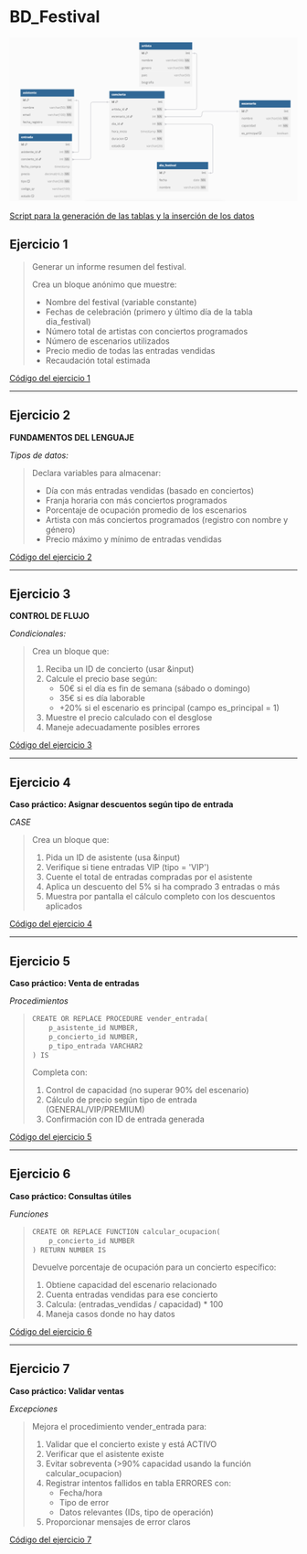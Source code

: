 # BD_Festival

![Esquema de las tablas](esquema.png)


[Script para la generación de las tablas y la inserción de los datos](tablesAndData.sql)


## Ejercicio 1
> Generar un informe resumen del festival.
> 
> Crea un bloque anónimo que muestre:
> 
> - Nombre del festival (variable constante)
> - Fechas de celebración (primero y último día de la tabla dia_festival)
> - Número total de artistas con conciertos programados
> - Número de escenarios utilizados
> - Precio medio de todas las entradas vendidas
> - Recaudación total estimada

[Código del ejercicio 1](ej1.sql)

---

## Ejercicio 2
**FUNDAMENTOS DEL LENGUAJE**

*Tipos de datos:*

> Declara variables para almacenar:
> - Día con más entradas vendidas (basado en conciertos)
> - Franja horaria con más conciertos programados
> - Porcentaje de ocupación promedio de los escenarios
> - Artista con más conciertos programados (registro con nombre y género)
> - Precio máximo y mínimo de entradas vendidas

[Código del ejercicio 2](ej2.sql)

---

## Ejercicio 3

**CONTROL DE FLUJO**

*Condicionales:*

> Crea un bloque que:
> 1. Reciba un ID de concierto (usar &input)
> 2. Calcule el precio base según:
>    - 50€ si el día es fin de semana (sábado o domingo)
>    - 35€ si es día laborable
>    - +20% si el escenario es principal (campo es_principal = 1)
> 3. Muestre el precio calculado con el desglose
> 4. Maneje adecuadamente posibles errores

[Código del ejercicio 3](ej3.sql)

---

## Ejercicio 4

**Caso práctico: Asignar descuentos según tipo de entrada**

*CASE*

> Crea un bloque que:
> 1. Pida un ID de asistente (usa &input)
> 2. Verifique si tiene entradas VIP (tipo = 'VIP')
> 3. Cuente el total de entradas compradas por el asistente
> 4. Aplica un descuento del 5% si ha comprado 3 entradas o más
> 5. Muestra por pantalla el cálculo completo con los descuentos aplicados

[Código del ejercicio 4](ej4.sql)

---

## Ejercicio 5

**Caso práctico: Venta de entradas**

*Procedimientos*

> ```mysql
> CREATE OR REPLACE PROCEDURE vender_entrada(
>     p_asistente_id NUMBER,
>     p_concierto_id NUMBER,
>     p_tipo_entrada VARCHAR2
> ) IS
> ```
> Completa con:
> 1. Control de capacidad (no superar 90% del escenario)
> 2. Cálculo de precio según tipo de entrada (GENERAL/VIP/PREMIUM)
> 3. Confirmación con ID de entrada generada

[Código del ejercicio 5](ej5.sql)

---

## Ejercicio 6

**Caso práctico: Consultas útiles**

*Funciones*

> ```mysql
> CREATE OR REPLACE FUNCTION calcular_ocupacion(
>     p_concierto_id NUMBER
> ) RETURN NUMBER IS
> ```
> Devuelve porcentaje de ocupación para un concierto específico:
> 1. Obtiene capacidad del escenario relacionado
> 2. Cuenta entradas vendidas para ese concierto
> 3. Calcula: (entradas_vendidas / capacidad) * 100
> 4. Maneja casos donde no hay datos

[Código del ejercicio 6](ej6.sql)

---

## Ejercicio 7

**Caso práctico: Validar ventas**

*Excepciones*

> Mejora el procedimiento vender_entrada para:
> 1. Validar que el concierto existe y está ACTIVO
> 2. Verificar que el asistente existe
> 3. Evitar sobreventa (>90% capacidad usando la función calcular_ocupacion)
> 4. Registrar intentos fallidos en tabla ERRORES con:
>    - Fecha/hora
>    - Tipo de error
>    - Datos relevantes (IDs, tipo de operación)
> 5. Proporcionar mensajes de error claros

[Código del ejercicio 7](ej7.sql)
